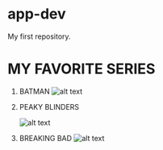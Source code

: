 # app-dev
My first repository.

# MY FAVORITE SERIES

1. BATMAN
   ![alt text](https://beam-images.warnermediacdn.com/BEAM_LWM_DELIVERABLES/dfa50804-e6f6-4fa2-a732-693dbc50527b/37082735-6715-11ef-96ad-02805d6a02df?host=wbd-images.prod-vod.h264.io&partner=beamcom)
   
3. PEAKY BLINDERS
 
   ![alt text](https://occ-0-8407-114.1.nflxso.net/dnm/api/v6/9pS1daC2n6UGc3dUogvWIPMR_OU/AAAABa6woSwvcO5ubAOOHmsJl2LRzkJNNMHUujx1ZMWJOqtUYrG8UaRzHJNLZIGgS8IKzWR4jJg_h_CcCw0cXNMi4rtuVYh1_tCXPfOU.jpg?r=5e1)
    
4. BREAKING BAD
   ![alt text](https://m.media-amazon.com/images/M/MV5BMTJiMzgwZTktYzZhZC00YzhhLWEzZDUtMGM2NTE4MzQ4NGFmXkEyXkFqcGdeQWpybA@@._V1_.jpg)
